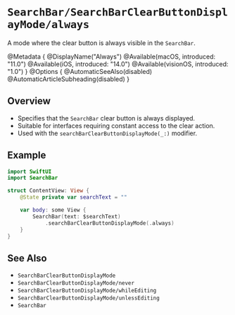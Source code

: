 # ``SearchBar/SearchBarClearButtonDisplayMode/always``

A mode where the clear button is always visible in the `SearchBar`.

@Metadata {
    @DisplayName("Always")
    @Available(macOS, introduced: "11.0")
    @Available(iOS, introduced: "14.0")
    @Available(visionOS, introduced: "1.0")
}
@Options {
    @AutomaticSeeAlso(disabled)
    @AutomaticArticleSubheading(disabled)
}

## Overview

- Specifies that the `SearchBar` clear button is always displayed.
- Suitable for interfaces requiring constant access to the clear action.
- Used with the `searchBarClearButtonDisplayMode(_:)` modifier.

## Example

```swift
import SwiftUI
import SearchBar

struct ContentView: View {
    @State private var searchText = ""

    var body: some View {
        SearchBar(text: $searchText)
            .searchBarClearButtonDisplayMode(.always)
    }
}
```

## See Also

- ``SearchBarClearButtonDisplayMode``
- ``SearchBarClearButtonDisplayMode/never``
- ``SearchBarClearButtonDisplayMode/whileEditing``
- ``SearchBarClearButtonDisplayMode/unlessEditing``
- ``SearchBar``

